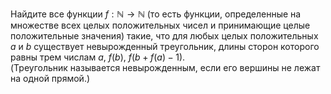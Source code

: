 Найдите все функции $f:\mathbb{N}\to \mathbb{N}$ (то есть функции, определенные на множестве всех целых положительных чисел и принимающие целые положительные значения) такие, что для любых целых положительных $a$ и $b$ существует невырожденный треугольник, длины сторон которого равны трем числам $a$, $f(b)$, $f\left( b+f(a)-1 \right)$. 
<br/>(Треугольник называется невырожденным, если его вершины не лежат на одной прямой.)